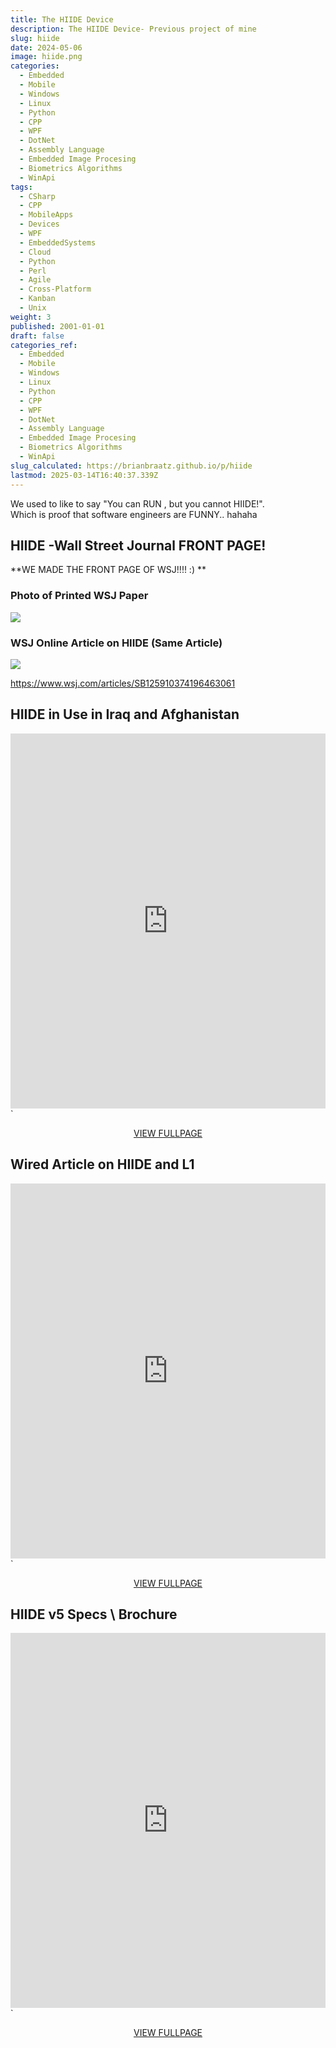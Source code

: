 ```yaml
---
title: The HIIDE Device
description: The HIIDE Device- Previous project of mine
slug: hiide
date: 2024-05-06
image: hiide.png
categories:
  - Embedded
  - Mobile
  - Windows
  - Linux
  - Python
  - CPP
  - WPF
  - DotNet
  - Assembly Language
  - Embedded Image Procesing
  - Biometrics Algorithms
  - WinApi
tags:
  - CSharp
  - CPP
  - MobileApps
  - Devices
  - WPF
  - EmbeddedSystems
  - Cloud
  - Python
  - Perl
  - Agile
  - Cross-Platform
  - Kanban
  - Unix
weight: 3
published: 2001-01-01
draft: false
categories_ref:
  - Embedded
  - Mobile
  - Windows
  - Linux
  - Python
  - CPP
  - WPF
  - DotNet
  - Assembly Language
  - Embedded Image Procesing
  - Biometrics Algorithms
  - WinApi
slug_calculated: https://brianbraatz.github.io/p/hiide
lastmod: 2025-03-14T16:40:37.339Z
---
```

We used to like to say "You can RUN , but you cannot HIIDE!".\
Which is proof that software engineers are FUNNY.. hahaha

## HIIDE -Wall Street Journal FRONT PAGE!

\*\*WE MADE THE FRONT PAGE OF WSJ!!!! :) \*\*

### Photo of Printed WSJ Paper

![](https://brianbraatz.com/portfolio/HIIDE/HiideFrontPageWSJ.jpg)

### WSJ Online Article on HIIDE (Same Article)

![](/post/devices/hiide/wsjbig.png)

https://www.wsj.com/articles/SB125910374196463061

## HIIDE in Use in Iraq and Afghanistan

<embed src="https://brianbraatz.com/portfolio/HIIDE/Images%20of%20HIIDE%20being%20Used%20in%20IRAQ%20and%20Afghanistan.pdf" type="application/pdf" width="100%" height="600px">\`

<div style="text-align: center;"> 
<a href="https://brianbraatz.com/portfolio/HIIDE/Images%20of%20HIIDE%20being%20Used%20in%20IRAQ%20and%20Afghanistan.pdf" style="text-align:center; text-decoration: underline">VIEW FULLPAGE</a><br>

</div>

## Wired Article on HIIDE and L1

<embed src="https://brianbraatz.com/portfolio/HIIDE/Wired%20Article%20on%20HIIDE-Your%20Local%20Cops%20Now%20Use%20Iraqs%20Iris%20Scanners.pdf" type="application/pdf" width="100%" height="600px">\`

<div style="text-align: center;"> 
<a href="https://brianbraatz.com/portfolio/HIIDE/Wired%20Article%20on%20HIIDE-Your%20Local%20Cops%20Now%20Use%20Iraqs%20Iris%20Scanners.pdf" style="text-align:center; text-decoration: underline">VIEW FULLPAGE</a><br>

</div>

## HIIDE v5 Specs \ Brochure

<embed src="https://brianbraatz.com/portfolio/HIIDE/HIIDE%99%205%20-%20Solutions%20-%20L-1%20Identity%20Solutions.pdf" type="application/pdf" width="100%" height="600px">\`

<div style="text-align: center;"> 
<a href="https://brianbraatz.com/portfolio/HIIDE/HIIDE%99%205%20-%20Solutions%20-%20L-1%20Identity%20Solutions.pdf" style="text-align:center; text-decoration: underline">VIEW FULLPAGE</a><br>

</div>

<!-- 

-
 

<embed src="https://brianbraatz.com/portfolio/HIIDE/Specifications%20-%20Solutions%20-%20L-1%20Identity%20Solutions.pdf" type="application/pdf" width="100%" height="600px">`
<div style="text-align: center;"> 
<a href="https://brianbraatz.com/portfolio/HIIDE/Specifications%20-%20Solutions%20-%20L-1%20Identity%20Solutions.pdf" style="text-align:center; text-decoration: underline">VIEW FULLPAGE</a><br>

</div>
<embed src="https://brianbraatz.com/portfolio/HIIDE/Wired%20Article%20on%20HIIDE-Your%20Local%20Cops%20Now%20Use%20Iraqs%20Iris%20Scanners.pdf" type="application/pdf" width="100%" height="600px">`
<div style="text-align: center;"> 
<a href="https://brianbraatz.com/portfolio/HIIDE/Wired%20Article%20on%20HIIDE-Your%20Local%20Cops%20Now%20Use%20Iraqs%20Iris%20Scanners.pdf" style="text-align:center; text-decoration: underline">VIEW FULLPAGE</a><br>

</div>




<!--
C++ version [HERE](post/cpp/effective-cpp/index.md) 
<a href="https://www.amazon.com/Effective-Covers-Content-Update-Program/dp/0672337878/" style="text-align:center; text-decoration: underline">Effective C++ Amazon Link</a>
-->
